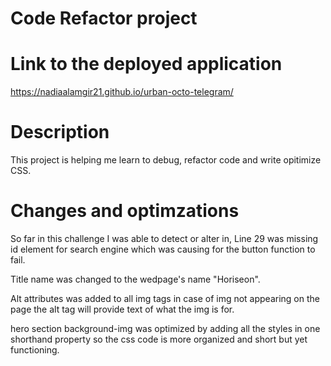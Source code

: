 # Code Refactor project

# Link to the deployed application
https://nadiaalamgir21.github.io/urban-octo-telegram/

# Description
This project is helping me learn to debug, refactor code and write opitimize CSS.

# Changes and optimzations
So far in this challenge I was able to detect or alter in, Line 29 was missing id element for search engine
which was causing for the button function to fail.

Title name was changed to the wedpage's name "Horiseon".

Alt attributes was added to all img tags in case of img not appearing on the page the alt tag will provide text of what the img is for.

hero section background-img was optimized by adding all the styles in one shorthand property so the css code is more organized and short but yet functioning.
